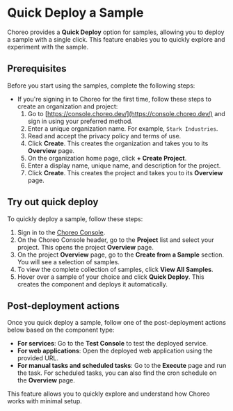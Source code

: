# Quick Deploy a Sample

Choreo provides a **Quick Deploy** option for samples, allowing you to deploy a sample with a single click. This feature enables you to quickly explore and experiment with the sample.

## Prerequisites

Before you start using the samples, complete the following steps:

- If you're signing in to Choreo for the first time, follow these steps to create an organization and project: 
    1. Go to [https://console.choreo.dev/](https://console.choreo.dev/) and sign in using your preferred method. 
    2. Enter a unique organization name. For example, `Stark Industries`. 
    3. Read and accept the privacy policy and terms of use. 
    4. Click **Create**. This creates the organization and takes you to its **Overview** page. 
    5. On the organization home page, click **+ Create Project**. 
    6. Enter a display name, unique name, and description for the project. 
    7. Click **Create**. This creates the project and takes you to its **Overview** page.

## Try out quick deploy

To quickly deploy a sample, follow these steps:

1. Sign in to the [Choreo Console](https://console.choreo.dev/).
2. On the Choreo Console header, go to the **Project** list and select your project. This opens the project **Overview** page.
3. On the project **Overview** page, go to the **Create from a Sample** section. You will see a selection of samples.
4. To view the complete collection of samples, click **View All Samples**.
5. Hover over a sample of your choice and click **Quick Deploy**. This creates the component and deploys it automatically.

## Post-deployment actions

Once you quick deploy a sample, follow one of the post-deployment actions below based on the component type:

- **For services**: Go to the **Test Console** to test the deployed service.
- **For web applications**: Open the deployed web application using the provided URL.
- **For manual tasks and scheduled tasks**: Go to the **Execute** page and run the task. For scheduled tasks, you can also find the cron schedule on the **Overview** page.

This feature allows you to quickly explore and understand how Choreo works with minimal setup.
